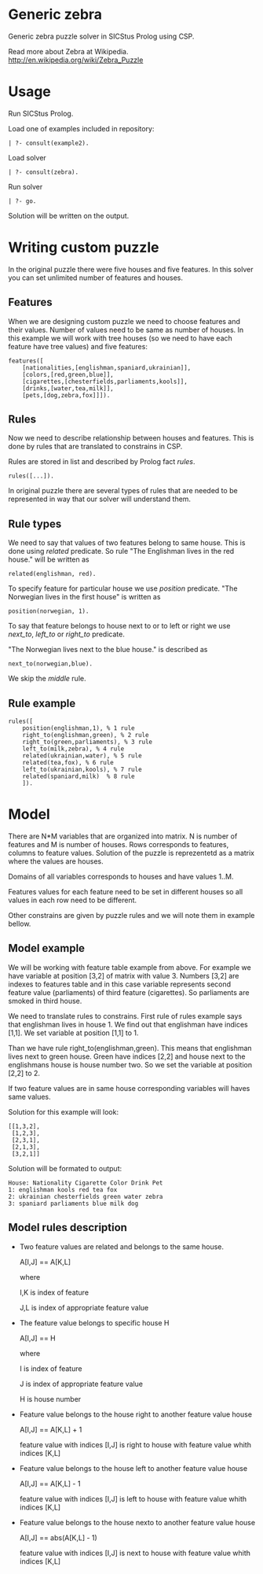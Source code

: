 Generic zebra
==============

Generic zebra puzzle solver in SICStus Prolog using CSP.

Read more about Zebra at Wikipedia. http://en.wikipedia.org/wiki/Zebra_Puzzle

Usage
=====

Run SICStus Prolog.

Load one of examples included in repository:

    | ?- consult(example2).

Load solver

    | ?- consult(zebra).

Run solver

    | ?- go.
   
Solution will be written on the output.

Writing custom puzzle
=====================

In the original puzzle there were five houses and five features. In this solver you can set unlimited number of features and houses.

Features
--------

When we are designing custom puzzle we need to choose features and their values. Number of values need to be same as number of houses. In this example we will work with tree houses (so we need to have each feature have tree values) and five features:

    features([
        [nationalities,[englishman,spaniard,ukrainian]],
        [colors,[red,green,blue]],
        [cigarettes,[chesterfields,parliaments,kools]],
        [drinks,[water,tea,milk]],
        [pets,[dog,zebra,fox]]]).

Rules
-----

Now we need to describe relationship between houses and features. This is done by rules that are translated to constrains in CSP. 

Rules are stored in list and described by Prolog fact *rules*.

    rules([...]).
    
In original puzzle there are several types of rules that are needed to be represented in way that our solver will understand them.

Rule types
----------
   
We need to say that values of two features belong to same house. This is done using *related* predicate. 
So rule "The Englishman lives in the red house." will be written as 
    
    related(englishman, red).

To specify feature for particular house we use *position* predicate.
"The Norwegian lives in the first house" is written as

    position(norwegian, 1).

To say that feature belongs to house next to or to left or right we use *next_to*, *left_to* or *right_to* predicate. 

"The Norwegian lives next to the blue house." is described as

    next_to(norwegian,blue).

We skip the *middle* rule.


Rule example
------------

    rules([
        position(englishman,1), % 1 rule
        right_to(englishman,green), % 2 rule
        right_to(green,parliaments), % 3 rule
        left_to(milk,zebra), % 4 rule
        related(ukrainian,water), % 5 rule
        related(tea,fox), % 6 rule
        left_to(ukrainian,kools), % 7 rule
        related(spaniard,milk)  % 8 rule
        ]).

Model
=====

There are N*M variables that are organized into matrix. N is number of features and M is number of houses. Rows corresponds to features, columns to feature values. Solution of the puzzle is reprezentetd as a matrix where the values are houses.

Domains of all variables corresponds to houses and have values 1..M.

Features values for each feature need to be set in different houses so all values in each row need to be different.

Other constrains are given by puzzle rules and we will note them in example bellow.

Model example
-------------

We will be working with feature table example from above. For example we have variable at position [3,2] of matrix with value 3. Numbers [3,2] are indexes to features table and in this case variable represents second feature value (parliaments) of third feature (cigarettes). So parliaments are smoked in third house.

We need to translate rules to constrains. First rule of rules example says that englishman lives in house 1. We find out that englishman have indices  [1,1]. We set variable at position [1,1] to 1.

Than we have rule right_to(englishman,green). This means that englishman lives next to green house. Green have indices [2,2] and house next to the englishmans house is house number two. So we set the variable at position [2,2] to 2.

If two feature values are in same house corresponding variables will haves same values.

Solution for this example will look:

    [[1,3,2],
     [1,2,3],
     [2,3,1],
     [2,1,3],
     [3,2,1]]


Solution will be formated to output:

    House: Nationality Cigarette Color Drink Pet
    1: englishman kools red tea fox
    2: ukrainian chesterfields green water zebra
    3: spaniard parliaments blue milk dog
    
    
Model rules description
-----------------------

- Two feature values are related and belongs to the same house.  

    A[I,J] == A[K,L]
    
    where
    
    I,K is index of feature
    
    J,L is index of appropriate feature value


- The feature value belongs to specific house H  

    A[I,J] == H
    
    where
    
    I is index of feature
    
    J is index of appropriate feature value
    
    H is house number

- Feature value belongs to the house right to another feature value house
    
    A[I,J] == A[K,L] + 1
    
    feature value with indices [I,J] is right to house with feature value whith indices [K,L]
    
- Feature value belongs to the house left to another feature value house
    
    A[I,J] == A[K,L] - 1
    
    feature value with indices [I,J] is left to house with feature value whith indices [K,L]


- Feature value belongs to the house nexto to another feature value house
    
    A[I,J] == abs(A[K,L] - 1)
    
    feature value with indices [I,J] is next to house with feature value whith indices [K,L]
